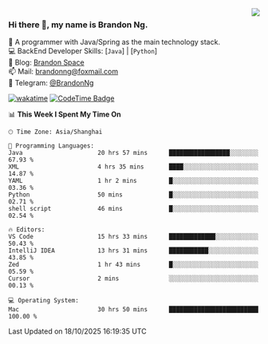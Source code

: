 <img  align="right" src="https://github-readme-stats-brandon0824.vercel.app/api/top-langs/?username=brandon0824&layout=compact">

### Hi there 👋, my name is Brandon Ng.

🌱 A programmer with Java/Spring as the main technology stack.  
💻 BackEnd Developer Skills: [`Java`] | [`Python`]  
📝 Blog: [Brandon Space](https://blog.brandonng.cc)  
📫 Mail: brandonng@foxmail.com  
📰 Telegram: [@BrandonNg](https://t.me/BrandonNg24)  

[![wakatime](https://wakatime.com/badge/user/940cafbf-f9d5-4b24-9a07-19bb072f52bb.svg)](https://wakatime.com/@940cafbf-f9d5-4b24-9a07-19bb072f52bb)
[![CodeTime Badge](https://shields.jannchie.com/endpoint?style=plastic&color=&url=https%3A%2F%2Fapi.codetime.dev%2Fv3%2Fusers%2Fshield%3Fuid%3D128%26minutes%3D10080)](https://codetime.dev)

<!--START_SECTION:waka-->
📊 **This Week I Spent My Time On** 

```text
🕑︎ Time Zone: Asia/Shanghai

💬 Programming Languages: 
Java                     20 hrs 57 mins      █████████████████░░░░░░░░   67.93 % 
XML                      4 hrs 35 mins       ████░░░░░░░░░░░░░░░░░░░░░   14.87 % 
YAML                     1 hr 2 mins         █░░░░░░░░░░░░░░░░░░░░░░░░   03.36 % 
Python                   50 mins             █░░░░░░░░░░░░░░░░░░░░░░░░   02.71 % 
shell script             46 mins             █░░░░░░░░░░░░░░░░░░░░░░░░   02.54 % 

🔥 Editors: 
VS Code                  15 hrs 33 mins      █████████████░░░░░░░░░░░░   50.43 % 
IntelliJ IDEA            13 hrs 31 mins      ███████████░░░░░░░░░░░░░░   43.85 % 
Zed                      1 hr 43 mins        █░░░░░░░░░░░░░░░░░░░░░░░░   05.59 % 
Cursor                   2 mins              ░░░░░░░░░░░░░░░░░░░░░░░░░   00.13 % 

💻 Operating System: 
Mac                      30 hrs 50 mins      █████████████████████████   100.00 % 
```


 Last Updated on 18/10/2025 16:19:35 UTC
<!--END_SECTION:waka-->
